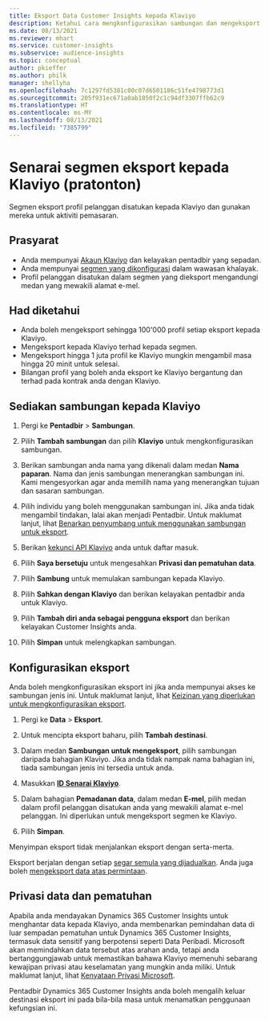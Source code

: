```yaml
---
title: Eksport Data Customer Insights kepada Klaviyo
description: Ketahui cara mengkonfigurasikan sambungan dan mengeksport kepada Klaviyo.
ms.date: 08/13/2021
ms.reviewer: mhart
ms.service: customer-insights
ms.subservice: audience-insights
ms.topic: conceptual
author: pkieffer
ms.author: philk
manager: shellyha
ms.openlocfilehash: 7c1297fd5381c00c07d6501186c51fe4798773d1
ms.sourcegitcommit: 205f931ec671a0ab1850f2c1c94df3307ffb62c9
ms.translationtype: HT
ms.contentlocale: ms-MY
ms.lasthandoff: 08/13/2021
ms.locfileid: "7385799"
---
```

# <a name="export-segment-lists-to-klaviyo-preview"></a>Senarai segmen eksport kepada Klaviyo (pratonton)

Segmen eksport profil pelanggan disatukan kepada Klaviyo dan gunakan mereka untuk aktiviti pemasaran.

## <a name="prerequisites"></a>Prasyarat

-   Anda mempunyai [Akaun Klaviyo](https://www.klaviyo.com/) dan kelayakan pentadbir yang sepadan.
-   Anda mempunyai [segmen yang dikonfigurasi](segments.md) dalam wawasan khalayak.
-   Profil pelanggan disatukan dalam segmen yang dieksport mengandungi medan yang mewakili alamat e-mel.

## <a name="known-limitations"></a>Had diketahui

- Anda boleh mengeksport sehingga 100'000 profil setiap eksport kepada Klaviyo.
- Mengeksport kepada Klaviyo terhad kepada segmen.
- Mengeksport hingga 1 juta profil ke Klaviyo mungkin mengambil masa hingga 20 minit untuk selesai. 
- Bilangan profil yang boleh anda eksport ke Klaviyo bergantung dan terhad pada kontrak anda dengan Klaviyo.

## <a name="set-up-connection-to-klaviyo"></a>Sediakan sambungan kepada Klaviyo

1. Pergi ke **Pentadbir** > **Sambungan**.

1. Pilih **Tambah sambungan** dan pilih **Klaviyo** untuk mengkonfigurasikan sambungan.

1. Berikan sambungan anda nama yang dikenali dalam medan **Nama paparan**. Nama dan jenis sambungan menerangkan sambungan ini. Kami mengesyorkan agar anda memilih nama yang menerangkan tujuan dan sasaran sambungan.

1. Pilih individu yang boleh menggunakan sambungan ini. Jika anda tidak mengambil tindakan, lalai akan menjadi Pentadbir. Untuk maklumat lanjut, lihat [Benarkan penyumbang untuk menggunakan sambungan untuk eksport](connections.md#allow-contributors-to-use-a-connection-for-exports).

1. Berikan [kekunci API Klaviyo](https://help.klaviyo.com/hc/articles/115005062267-How-to-Manage-Your-Account-s-API-Keys) anda untuk daftar masuk. 

1. Pilih **Saya bersetuju** untuk mengesahkan **Privasi dan pematuhan data**.

1. Pilih **Sambung** untuk memulakan sambungan kepada Klaviyo.

1. Pilih **Sahkan dengan Klaviyo** dan berikan kelayakan pentadbir anda untuk Klaviyo.

1. Pilih **Tambah diri anda sebagai pengguna eksport** dan berikan kelayakan Customer Insights anda.

1. Pilih **Simpan** untuk melengkapkan sambungan.

## <a name="configure-an-export"></a>Konfigurasikan eksport

Anda boleh mengkonfigurasikan eksport ini jika anda mempunyai akses ke sambungan jenis ini. Untuk maklumat lanjut, lihat [Keizinan yang diperlukan untuk mengkonfigurasikan eksport](export-destinations.md#set-up-a-new-export).

1. Pergi ke **Data** > **Eksport**.

1. Untuk mencipta eksport baharu, pilih **Tambah destinasi**.

1. Dalam medan **Sambungan untuk mengeksport**, pilih sambungan daripada bahagian Klaviyo. Jika anda tidak nampak nama bahagian ini, tiada sambungan jenis ini tersedia untuk anda.

1. Masukkan [**ID Senarai Klaviyo**](https://help.klaviyo.com/hc/articles/115005078647-How-to-Find-a-List-ID).     

3. Dalam bahagian **Pemadanan data**, dalam medan **E-mel**, pilih medan dalam profil pelanggan disatukan anda yang mewakili alamat e-mel pelanggan. Ini diperlukan untuk mengeksport segmen ke Klaviyo.

1. Pilih **Simpan**.

Menyimpan eksport tidak menjalankan eksport dengan serta-merta.

Eksport berjalan dengan setiap [segar semula yang dijadualkan](system.md#schedule-tab). Anda juga boleh [mengeksport data atas permintaan](export-destinations.md#run-exports-on-demand). 


## <a name="data-privacy-and-compliance"></a>Privasi data dan pematuhan

Apabila anda mendayakan Dynamics 365 Customer Insights untuk menghantar data kepada Klaviyo, anda membenarkan pemindahan data di luar sempadan pematuhan untuk Dynamics 365 Customer Insights, termasuk data sensitif yang berpotensi seperti Data Peribadi. Microsoft akan memindahkan data tersebut atas arahan anda, tetapi anda bertanggungjawab untuk memastikan bahawa Klaviyo memenuhi sebarang kewajipan privasi atau keselamatan yang mungkin anda miliki. Untuk maklumat lanjut, lihat [Kenyataan Privasi Microsoft](https://go.microsoft.com/fwlink/?linkid=396732).

Pentadbir Dynamics 365 Customer Insights anda boleh mengalih keluar destinasi eksport ini pada bila-bila masa untuk menamatkan penggunaan kefungsian ini.
